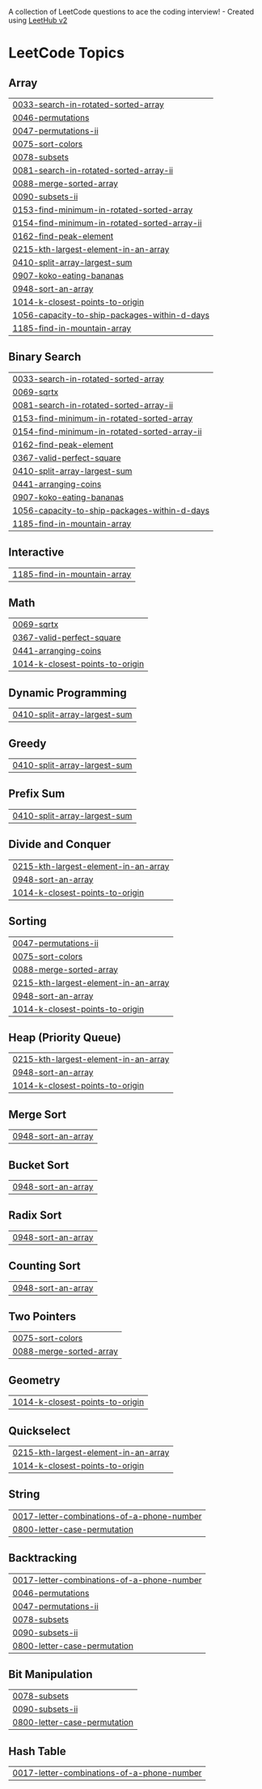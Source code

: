 A collection of LeetCode questions to ace the coding interview! - Created using [LeetHub v2](https://github.com/arunbhardwaj/LeetHub-2.0)
<!---LeetCode Topics Start-->
# LeetCode Topics
## Array
|  |
| ------- |
| [0033-search-in-rotated-sorted-array](https://github.com/VenkatDugasani/LeetCode/tree/master/0033-search-in-rotated-sorted-array) |
| [0046-permutations](https://github.com/VenkatDugasani/LeetCode/tree/master/0046-permutations) |
| [0047-permutations-ii](https://github.com/VenkatDugasani/LeetCode/tree/master/0047-permutations-ii) |
| [0075-sort-colors](https://github.com/VenkatDugasani/LeetCode/tree/master/0075-sort-colors) |
| [0078-subsets](https://github.com/VenkatDugasani/LeetCode/tree/master/0078-subsets) |
| [0081-search-in-rotated-sorted-array-ii](https://github.com/VenkatDugasani/LeetCode/tree/master/0081-search-in-rotated-sorted-array-ii) |
| [0088-merge-sorted-array](https://github.com/VenkatDugasani/LeetCode/tree/master/0088-merge-sorted-array) |
| [0090-subsets-ii](https://github.com/VenkatDugasani/LeetCode/tree/master/0090-subsets-ii) |
| [0153-find-minimum-in-rotated-sorted-array](https://github.com/VenkatDugasani/LeetCode/tree/master/0153-find-minimum-in-rotated-sorted-array) |
| [0154-find-minimum-in-rotated-sorted-array-ii](https://github.com/VenkatDugasani/LeetCode/tree/master/0154-find-minimum-in-rotated-sorted-array-ii) |
| [0162-find-peak-element](https://github.com/VenkatDugasani/LeetCode/tree/master/0162-find-peak-element) |
| [0215-kth-largest-element-in-an-array](https://github.com/VenkatDugasani/LeetCode/tree/master/0215-kth-largest-element-in-an-array) |
| [0410-split-array-largest-sum](https://github.com/VenkatDugasani/LeetCode/tree/master/0410-split-array-largest-sum) |
| [0907-koko-eating-bananas](https://github.com/VenkatDugasani/LeetCode/tree/master/0907-koko-eating-bananas) |
| [0948-sort-an-array](https://github.com/VenkatDugasani/LeetCode/tree/master/0948-sort-an-array) |
| [1014-k-closest-points-to-origin](https://github.com/VenkatDugasani/LeetCode/tree/master/1014-k-closest-points-to-origin) |
| [1056-capacity-to-ship-packages-within-d-days](https://github.com/VenkatDugasani/LeetCode/tree/master/1056-capacity-to-ship-packages-within-d-days) |
| [1185-find-in-mountain-array](https://github.com/VenkatDugasani/LeetCode/tree/master/1185-find-in-mountain-array) |
## Binary Search
|  |
| ------- |
| [0033-search-in-rotated-sorted-array](https://github.com/VenkatDugasani/LeetCode/tree/master/0033-search-in-rotated-sorted-array) |
| [0069-sqrtx](https://github.com/VenkatDugasani/LeetCode/tree/master/0069-sqrtx) |
| [0081-search-in-rotated-sorted-array-ii](https://github.com/VenkatDugasani/LeetCode/tree/master/0081-search-in-rotated-sorted-array-ii) |
| [0153-find-minimum-in-rotated-sorted-array](https://github.com/VenkatDugasani/LeetCode/tree/master/0153-find-minimum-in-rotated-sorted-array) |
| [0154-find-minimum-in-rotated-sorted-array-ii](https://github.com/VenkatDugasani/LeetCode/tree/master/0154-find-minimum-in-rotated-sorted-array-ii) |
| [0162-find-peak-element](https://github.com/VenkatDugasani/LeetCode/tree/master/0162-find-peak-element) |
| [0367-valid-perfect-square](https://github.com/VenkatDugasani/LeetCode/tree/master/0367-valid-perfect-square) |
| [0410-split-array-largest-sum](https://github.com/VenkatDugasani/LeetCode/tree/master/0410-split-array-largest-sum) |
| [0441-arranging-coins](https://github.com/VenkatDugasani/LeetCode/tree/master/0441-arranging-coins) |
| [0907-koko-eating-bananas](https://github.com/VenkatDugasani/LeetCode/tree/master/0907-koko-eating-bananas) |
| [1056-capacity-to-ship-packages-within-d-days](https://github.com/VenkatDugasani/LeetCode/tree/master/1056-capacity-to-ship-packages-within-d-days) |
| [1185-find-in-mountain-array](https://github.com/VenkatDugasani/LeetCode/tree/master/1185-find-in-mountain-array) |
## Interactive
|  |
| ------- |
| [1185-find-in-mountain-array](https://github.com/VenkatDugasani/LeetCode/tree/master/1185-find-in-mountain-array) |
## Math
|  |
| ------- |
| [0069-sqrtx](https://github.com/VenkatDugasani/LeetCode/tree/master/0069-sqrtx) |
| [0367-valid-perfect-square](https://github.com/VenkatDugasani/LeetCode/tree/master/0367-valid-perfect-square) |
| [0441-arranging-coins](https://github.com/VenkatDugasani/LeetCode/tree/master/0441-arranging-coins) |
| [1014-k-closest-points-to-origin](https://github.com/VenkatDugasani/LeetCode/tree/master/1014-k-closest-points-to-origin) |
## Dynamic Programming
|  |
| ------- |
| [0410-split-array-largest-sum](https://github.com/VenkatDugasani/LeetCode/tree/master/0410-split-array-largest-sum) |
## Greedy
|  |
| ------- |
| [0410-split-array-largest-sum](https://github.com/VenkatDugasani/LeetCode/tree/master/0410-split-array-largest-sum) |
## Prefix Sum
|  |
| ------- |
| [0410-split-array-largest-sum](https://github.com/VenkatDugasani/LeetCode/tree/master/0410-split-array-largest-sum) |
## Divide and Conquer
|  |
| ------- |
| [0215-kth-largest-element-in-an-array](https://github.com/VenkatDugasani/LeetCode/tree/master/0215-kth-largest-element-in-an-array) |
| [0948-sort-an-array](https://github.com/VenkatDugasani/LeetCode/tree/master/0948-sort-an-array) |
| [1014-k-closest-points-to-origin](https://github.com/VenkatDugasani/LeetCode/tree/master/1014-k-closest-points-to-origin) |
## Sorting
|  |
| ------- |
| [0047-permutations-ii](https://github.com/VenkatDugasani/LeetCode/tree/master/0047-permutations-ii) |
| [0075-sort-colors](https://github.com/VenkatDugasani/LeetCode/tree/master/0075-sort-colors) |
| [0088-merge-sorted-array](https://github.com/VenkatDugasani/LeetCode/tree/master/0088-merge-sorted-array) |
| [0215-kth-largest-element-in-an-array](https://github.com/VenkatDugasani/LeetCode/tree/master/0215-kth-largest-element-in-an-array) |
| [0948-sort-an-array](https://github.com/VenkatDugasani/LeetCode/tree/master/0948-sort-an-array) |
| [1014-k-closest-points-to-origin](https://github.com/VenkatDugasani/LeetCode/tree/master/1014-k-closest-points-to-origin) |
## Heap (Priority Queue)
|  |
| ------- |
| [0215-kth-largest-element-in-an-array](https://github.com/VenkatDugasani/LeetCode/tree/master/0215-kth-largest-element-in-an-array) |
| [0948-sort-an-array](https://github.com/VenkatDugasani/LeetCode/tree/master/0948-sort-an-array) |
| [1014-k-closest-points-to-origin](https://github.com/VenkatDugasani/LeetCode/tree/master/1014-k-closest-points-to-origin) |
## Merge Sort
|  |
| ------- |
| [0948-sort-an-array](https://github.com/VenkatDugasani/LeetCode/tree/master/0948-sort-an-array) |
## Bucket Sort
|  |
| ------- |
| [0948-sort-an-array](https://github.com/VenkatDugasani/LeetCode/tree/master/0948-sort-an-array) |
## Radix Sort
|  |
| ------- |
| [0948-sort-an-array](https://github.com/VenkatDugasani/LeetCode/tree/master/0948-sort-an-array) |
## Counting Sort
|  |
| ------- |
| [0948-sort-an-array](https://github.com/VenkatDugasani/LeetCode/tree/master/0948-sort-an-array) |
## Two Pointers
|  |
| ------- |
| [0075-sort-colors](https://github.com/VenkatDugasani/LeetCode/tree/master/0075-sort-colors) |
| [0088-merge-sorted-array](https://github.com/VenkatDugasani/LeetCode/tree/master/0088-merge-sorted-array) |
## Geometry
|  |
| ------- |
| [1014-k-closest-points-to-origin](https://github.com/VenkatDugasani/LeetCode/tree/master/1014-k-closest-points-to-origin) |
## Quickselect
|  |
| ------- |
| [0215-kth-largest-element-in-an-array](https://github.com/VenkatDugasani/LeetCode/tree/master/0215-kth-largest-element-in-an-array) |
| [1014-k-closest-points-to-origin](https://github.com/VenkatDugasani/LeetCode/tree/master/1014-k-closest-points-to-origin) |
## String
|  |
| ------- |
| [0017-letter-combinations-of-a-phone-number](https://github.com/VenkatDugasani/LeetCode/tree/master/0017-letter-combinations-of-a-phone-number) |
| [0800-letter-case-permutation](https://github.com/VenkatDugasani/LeetCode/tree/master/0800-letter-case-permutation) |
## Backtracking
|  |
| ------- |
| [0017-letter-combinations-of-a-phone-number](https://github.com/VenkatDugasani/LeetCode/tree/master/0017-letter-combinations-of-a-phone-number) |
| [0046-permutations](https://github.com/VenkatDugasani/LeetCode/tree/master/0046-permutations) |
| [0047-permutations-ii](https://github.com/VenkatDugasani/LeetCode/tree/master/0047-permutations-ii) |
| [0078-subsets](https://github.com/VenkatDugasani/LeetCode/tree/master/0078-subsets) |
| [0090-subsets-ii](https://github.com/VenkatDugasani/LeetCode/tree/master/0090-subsets-ii) |
| [0800-letter-case-permutation](https://github.com/VenkatDugasani/LeetCode/tree/master/0800-letter-case-permutation) |
## Bit Manipulation
|  |
| ------- |
| [0078-subsets](https://github.com/VenkatDugasani/LeetCode/tree/master/0078-subsets) |
| [0090-subsets-ii](https://github.com/VenkatDugasani/LeetCode/tree/master/0090-subsets-ii) |
| [0800-letter-case-permutation](https://github.com/VenkatDugasani/LeetCode/tree/master/0800-letter-case-permutation) |
## Hash Table
|  |
| ------- |
| [0017-letter-combinations-of-a-phone-number](https://github.com/VenkatDugasani/LeetCode/tree/master/0017-letter-combinations-of-a-phone-number) |
<!---LeetCode Topics End-->